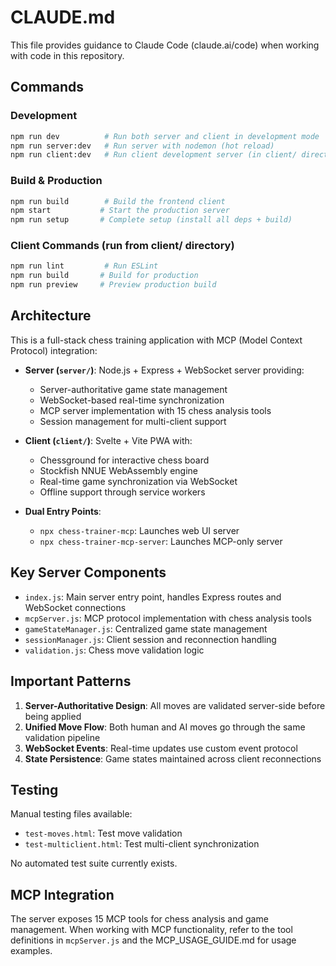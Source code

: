 # CLAUDE.md

This file provides guidance to Claude Code (claude.ai/code) when working with code in this repository.

## Commands

### Development
```bash
npm run dev          # Run both server and client in development mode
npm run server:dev   # Run server with nodemon (hot reload)
npm run client:dev   # Run client development server (in client/ directory)
```

### Build & Production
```bash
npm run build        # Build the frontend client
npm start           # Start the production server
npm run setup       # Complete setup (install all deps + build)
```

### Client Commands (run from client/ directory)
```bash
npm run lint         # Run ESLint
npm run build       # Build for production
npm run preview     # Preview production build
```

## Architecture

This is a full-stack chess training application with MCP (Model Context Protocol) integration:

- **Server (`server/`)**: Node.js + Express + WebSocket server providing:
  - Server-authoritative game state management
  - WebSocket-based real-time synchronization
  - MCP server implementation with 15 chess analysis tools
  - Session management for multi-client support

- **Client (`client/`)**: Svelte + Vite PWA with:
  - Chessground for interactive chess board
  - Stockfish NNUE WebAssembly engine
  - Real-time game synchronization via WebSocket
  - Offline support through service workers

- **Dual Entry Points**:
  - `npx chess-trainer-mcp`: Launches web UI server
  - `npx chess-trainer-mcp-server`: Launches MCP-only server

## Key Server Components

- `index.js`: Main server entry point, handles Express routes and WebSocket connections
- `mcpServer.js`: MCP protocol implementation with chess analysis tools
- `gameStateManager.js`: Centralized game state management
- `sessionManager.js`: Client session and reconnection handling
- `validation.js`: Chess move validation logic

## Important Patterns

1. **Server-Authoritative Design**: All moves are validated server-side before being applied
2. **Unified Move Flow**: Both human and AI moves go through the same validation pipeline
3. **WebSocket Events**: Real-time updates use custom event protocol
4. **State Persistence**: Game states maintained across client reconnections

## Testing

Manual testing files available:
- `test-moves.html`: Test move validation
- `test-multiclient.html`: Test multi-client synchronization

No automated test suite currently exists.

## MCP Integration

The server exposes 15 MCP tools for chess analysis and game management. When working with MCP functionality, refer to the tool definitions in `mcpServer.js` and the MCP_USAGE_GUIDE.md for usage examples.